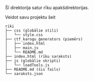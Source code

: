 Šī direktorija satur rīku apakšdirektorijas.

Veidot savu projektu šeit

```
riki
├── css (globālie stili)
│   └── style.css
├── ctf_karogu_ģenerators (piemērs)
│   ├── index.html
│   ├── main.js
│   └── README.md
├── index.html (rīku saraksts)
├── js (globālie skripti)
│   └── loadTools.js
├── README.md (šis fails)
└── saraksts.json
```
